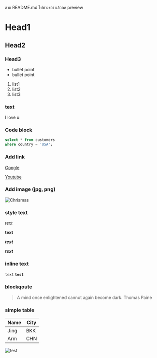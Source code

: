 ลาก README.md ไปทางขวา แล้วกด preview

# Head1

## Head2

### Head3
- bullet point
- bullet point

1. list1  
2. list2
3. list3


### text
I love u


### Code block
```sql
select * from customers
where country = 'USA';
```

### Add link
[Google](https://www.google.com)

[Youtube](https://www.youtube.com/)


### Add image (jpg, png)
![Chrismas](https://www.shutterstock.com/image-illustration/red-christmas-ball-ribbon-bow-600nw-1860621424.jpg)

### style text
*text*

**text**

***text***

___text___


### inline text
`text`
**`test`**

### blockqoute
> A mind once enlightened cannot again become dark.
> Thomas Paine


### simple table

|  Name |  City |
|-------|-------|
|  Jing |  BKK  |
|  Arm  |  CHN  |


![test](https://media2.giphy.com/media/v1.Y2lkPTc5MGI3NjExbTczazZheDd6ZXNiZTVxMTFzOXV6cXQydTZscDNlbHlkd2s0bjhtaSZlcD12MV9pbnRlcm5hbF9naWZfYnlfaWQmY3Q9Zw/D8d9waDRkLu7U8Jlar/giphy.gif)

